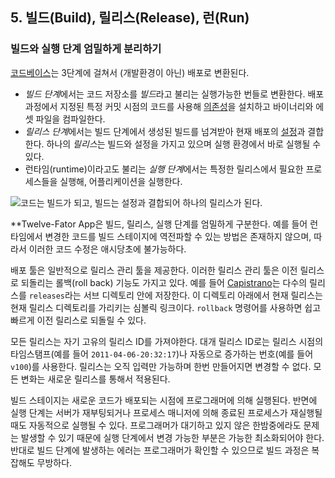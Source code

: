 ## 5. 빌드(Build), 릴리스(Release), 런(Run)
### 빌드와 실행 단계 엄밀하게 분리하기

[코드베이스](/codebase)는 3단계에 걸쳐서 (개발환경이 아닌) 배포로 변환된다.

* *빌드 단계*에서는 코드 저장소를 *빌드*라고 불리는 실행가능한 번들로 변환한다.  배포 과정에서 지정된 특정 커밋 시점의 코드를 사용해 [의존성](/dependencies)을 설치하고 바이너리와 에셋 파일을 컴파일한다.
* *릴리스 단계*에서는 빌드 단계에서 생성된 빌드를 넘겨받아 현재 배포의 [설정](/config)과 결합한다.  하나의 *릴리스*는 빌드와 설정을 가지고 있으며 실행 환경에서 바로 실행될 수 있다.
* 런타임(runtime)이라고도 불리는 *실행 단계*에서는 특정한 릴리스에서 필요한 프로세스들을 실행해, 어플리케이션을 실행한다.

![코드는 빌드가 되고, 빌드는 설정과 결합되어 하나의 릴리스가 된다.](/images/release.png)

**Twelve-Fator App은 빌드, 릴리스, 실행 단계를 엄밀하게 구분한다. 예를 들어 런타임에서 변경한 코드를 빌드 스테이지에 역전파할 수 있는 방법은 존재하지 않으며, 따라서 이러한 코드 수정은 애시당초에 불가능하다.

배포 툴은 일반적으로 릴리스 관리 툴을 제공한다. 이러한 릴리스 관리 툴은 이전 릴리스로 되돌리는 롤백(roll back) 기능도 가지고 있다.  예를 들어 [Capistrano](https://github.com/capistrano/capistrano/wiki)는 다수의 릴리스를 `releases`라는 서브 디렉토리 안에 저장한다. 이 디렉토리 아래에서 현재 릴리스는 현재 릴리스 디렉토리를 가리키는 심볼릭 링크이다.  `rollback` 명령어를 사용하면 쉽고 빠르게 이전 릴리스로 되돌릴 수 있다.

모든 릴리스는 자기 고유의 릴리스 ID를 가져야한다. 대개 릴리스 ID로는 릴리스 시점의 타임스탬프(예를 들어 `2011-04-06-20:32:17`)나 자동으로 증가하는 번호(예를 들어 `v100`)를 사용한다.  릴리스는 오직 입력만 가능하며 한번 만들어지면 변경할 수 없다.  모든 변화는 새로운 릴리스를 통해서 적용된다.

빌드 스테이지는 새로운 코드가 배포되는 시점에 프로그래머에 의해 실행된다.  반면에 실행 단계는 서버가 재부팅되거나 프로세스 매니저에 의해 종료된 프로세스가 재실행될 때도 자동적으로 실행될 수 있다.  프로그래머가 대기하고 있지 않은 한밤중에라도 문제는 발생할 수 있기 때문에 실행 단계에서 변경 가능한 부분은 가능한 최소화되어야 한다.  반대로 빌드 단계에 발생하는 에러는 프로그래머가 확인할 수 있으므로 빌드 과정은 복잡해도 무방하다.

